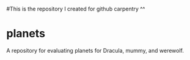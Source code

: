 #This is the repository I created for github carpentry ^^
# planets
A repository for evaluating planets for Dracula, mummy, and werewolf.
